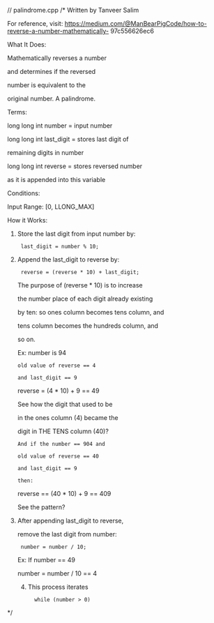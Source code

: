 // palindrome.cpp 
/*
Written 
by
Tanveer Salim

For reference, visit: https://medium.com/@ManBearPigCode/how-to-reverse-a-number-mathematically-
97c556626ec6

What It Does:

Mathematically reverses a number

and determines if the reversed

number is equivalent to the

original number. A palindrome.

Terms:

long long int number = input number

long long int last_digit = stores last digit of 

remaining digits in number

long long int reverse = stores reversed number

as it is appended into this variable

Conditions:

Input Range: [0, LLONG_MAX]

How it Works:

1. Store the last digit from input number by:

		last_digit = number % 10;

2. Append the last_digit to reverse by:

		reverse = (reverse * 10) + last_digit;

   The purpose of (reverse * 10) is to increase

   the number place of each digit already existing

   by ten: so ones column becomes tens column, and

   tens column becomes the hundreds column, and 

   so on.

   Ex: number is 94
   
       old value of reverse == 4

	   and last_digit == 9

   reverse = (4 * 10) + 9 == 49

   See how the digit that used to be 
   
   in the ones column (4) became the

   digit in THE TENS column (40)?

       And if the number == 904 and
	   
	   old value of reverse == 40

	   and last_digit == 9

	   then:

   reverse == (40 * 10) + 9 == 409 

   See the pattern?

3. After appending last_digit to reverse,
   
   remove the last digit from number:

		number = number / 10;

   Ex: If number == 49

   number = number / 10 == 4

   4. This process iterates 
   
			while (number > 0)

*/
